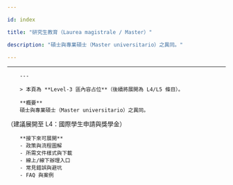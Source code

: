 ---
id: index
title: "研究生教育（Laurea magistrale / Master）"
description: "碩士與專業碩士（Master universitario）之異同。"
---

---
        ---

        > 本頁為 **Level‑3 區內容占位**（後續將展開為 L4/L5 條目）。

        **概要**
        碩士與專業碩士（Master universitario）之異同。
（建議展開至 L4：國際學生申請與獎學金）

        **接下來可展開**
        - 政策與流程圖解
        - 所需文件樣式與下載
        - 線上/線下辦理入口
        - 常見錯誤與避坑
        - FAQ 與案例
